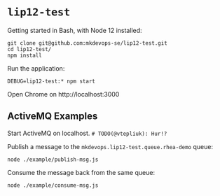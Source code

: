 
`lip12-test`
============

Getting started in Bash, with Node 12 installed:

    git clone git@github.com:mkdevops-se/lip12-test.git
    cd lip12-test/
    npm install


Run the application:

    DEBUG=lip12-test:* npm start


Open Chrome on http://localhost:3000


ActiveMQ Examples
-----------------

Start ActiveMQ on localhost.  `# TODO(@vtepliuk): Hur!?`

Publish a message to the `mkdevops.lip12-test.queue.rhea-demo` queue:

    node ./example/publish-msg.js


Consume the message back from the same queue:

    node ./example/consume-msg.js

